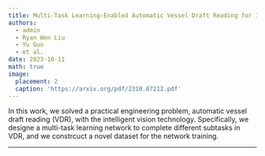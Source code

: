 ```yaml
---
title: Multi-Task Learning-Enabled Automatic Vessel Draft Reading for Intelligent Maritime Surveillance
authors:
  - admin
  - Ryan Wen Liu
  - Yu Guo
  - et al.
date: 2023-10-11
math: true
image:
  placement: 2
  caption: 'https://arxiv.org/pdf/2310.07212.pdf'
---
```


In this work, we solved a practical engineering problem, automatic vessel draft reading (VDR), with the intelligent vision technology. Specifically, we designe a multi-task learning network to complete different subtasks in VDR, and we constrcuct a novel dataset for the network training.


---
